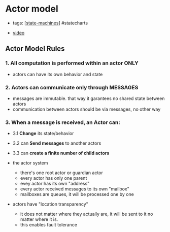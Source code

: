 # Actor model

- tags: [[state-machines]] #statecharts

- [video](https://www.youtube.com/watch?v=NTfPtYJORck)

## Actor Model Rules

### 1. All computation is performed within an actor ONLY

- actors can have its own behavior and state

### 2. Actors can communicate only through MESSAGES

- messages are immutable. that way it garantees no shared state between actors
- communication between actors should be via messages, no other way

### 3. When a message is received, an Actor can:

- 3.1 **Change** its state/behavior
- 3.2 can **Send messages** to another actors
- 3.3 can **create a finite number of child actors**


- the actor system
  - there's one root actor or guardian actor
  - every actor has only one parent
  - evey actor has its own "address"
  - every actor received messages to its own "mailbox"
  - mailboxes are queues, it will be processed one by one
- actors have "location transparency"
  - it does not matter where they actually are, it will be sent to it no matter where it is.
  - this enables fault tolerance

[//begin]: # "Autogenerated link references for markdown compatibility"
[state-machines]: state-machines "State Machines"
[//end]: # "Autogenerated link references"
